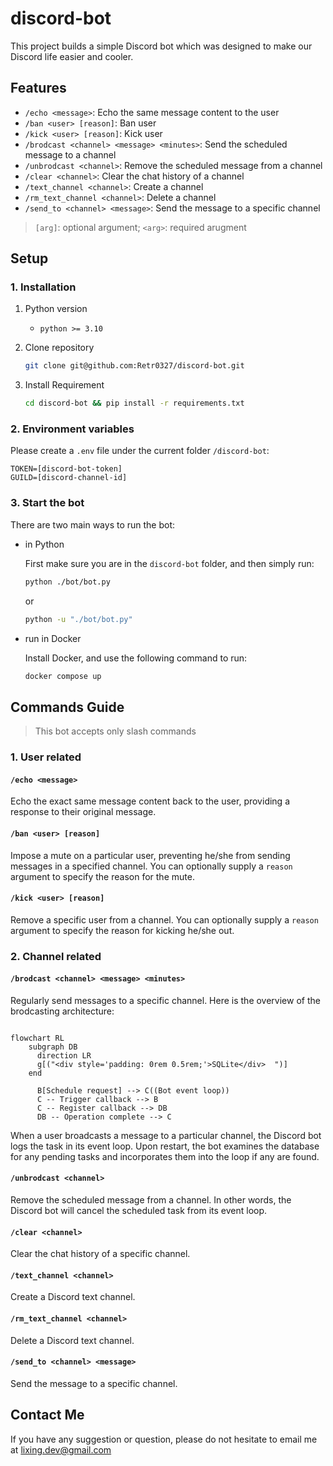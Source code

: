 # **discord-bot**

This project builds a simple Discord bot which was designed to make our Discord life easier and cooler.

## **Features**

- `/echo <message>`: Echo the same message content to the user
- `/ban <user> [reason]`: Ban user
- `/kick <user> [reason]`: Kick user
- `/brodcast <channel> <message> <minutes>`: Send the scheduled message to a channel
- `/unbrodcast <channel>`: Remove the scheduled message from a channel
- `/clear <channel>`: Clear the chat history of a channel
- `/text_channel <channel>`: Create a channel
- `/rm_text_channel <channel>`: Delete a channel
- `/send_to <channel> <message>`: Send the message to a specific channel

> `[arg]`: optional argument; `<arg>`: required arugment

## **Setup**
### 1. Installation


1. Python version
   * `python >= 3.10`

2. Clone repository

    ```bash
    git clone git@github.com:Retr0327/discord-bot.git
    ```

3. Install Requirement
   
    ```bash
    cd discord-bot && pip install -r requirements.txt
    ```

### 2. Environment variables
Please create a `.env` file under the current folder `/discord-bot`:

```env
TOKEN=[discord-bot-token]
GUILD=[discord-channel-id]
```


### 3. Start the bot
There are two main ways to run the bot: 

- in Python
  
  First make sure you are in the `discord-bot` folder, and then simply run:

  ```bash 
  python ./bot/bot.py
  ```
  or 
  ```bash 
  python -u "./bot/bot.py"
  ```

- run in Docker

  Install Docker, and use the following command to run:

  ```bash
  docker compose up
  ```

## Commands Guide
> This bot accepts only slash commands


### 1. User related
#### `/echo <message>`
Echo the exact same message content back to the user, providing a response to their original message.

#### `/ban <user> [reason]`
Impose a mute on a particular user, preventing he/she from sending messages in a specified channel. You can optionally supply a `reason` argument to specify the reason for the mute.

#### `/kick <user> [reason]`
Remove a specific user from a channel. You can optionally supply a `reason` argument to specify the reason for kicking he/she out.


### 2. Channel related
#### `/brodcast <channel> <message> <minutes>`
Regularly send messages to a specific channel. Here is the overview of the brodcasting architecture:

```mermaid

flowchart RL
    subgraph DB
      direction LR
      g[("<div style='padding: 0rem 0.5rem;'>SQLite</div>  ")]
    end

      B[Schedule request] --> C((Bot event loop))
      C -- Trigger callback --> B
      C -- Register callback --> DB
      DB -- Operation complete --> C
```

When a user broadcasts a message to a particular channel, the Discord bot logs the task in its event loop. Upon restart, the bot examines the database for any pending tasks and incorporates them into the loop if any are found.
 

#### `/unbrodcast <channel>`
Remove the scheduled message from a channel. In other words, the Discord bot will cancel the scheduled task from its event loop.

#### `/clear <channel>`
Clear the chat history of a specific channel.

#### `/text_channel <channel>`
Create a Discord text channel.

#### `/rm_text_channel <channel>`
Delete a Discord text channel.

#### `/send_to <channel> <message>` 
Send the message to a specific channel.


## Contact Me
If you have any suggestion or question, please do not hesitate to email me at lixing.dev@gmail.com

